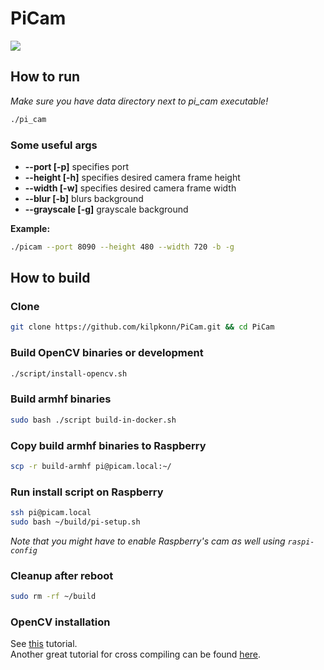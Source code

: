 # PiCam
![](https://github.com/kilpkonn/PiCam/workflows/Build%20on%20raspberry/badge.svg)
## How to run
_Make sure you have data directory next to pi_cam executable!_
```bash
./pi_cam
```

### Some useful args
 - **--port [-p]** specifies port
 - **--height [-h]** specifies desired camera frame height
 - **--width [-w]** specifies desired camera frame width
 - **--blur [-b]** blurs background
 - **--grayscale [-g]** grayscale background
 
 **Example:**  
 ```bash
./picam --port 8090 --height 480 --width 720 -b -g 
```

## How to build

### Clone
```bash
git clone https://github.com/kilpkonn/PiCam.git && cd PiCam
```
### Build OpenCV binaries or development
```bash
./script/install-opencv.sh
```
### Build armhf binaries
```bash
sudo bash ./script build-in-docker.sh
```
### Copy build armhf binaries to Raspberry
```bash
scp -r build-armhf pi@picam.local:~/
```
### Run install script on Raspberry
```bash
ssh pi@picam.local
sudo bash ~/build/pi-setup.sh
```
_Note that you might have to enable Raspberry's cam as well using `raspi-config`_
### Cleanup after reboot
```bash
sudo rm -rf ~/build
```

### OpenCV installation
See [this](https://www.learnopencv.com/install-opencv-4-on-ubuntu-18-04/) tutorial.  
Another great tutorial for cross compiling can be found [here](https://solarianprogrammer.com/2018/12/18/cross-compile-opencv-raspberry-pi-raspbian/).